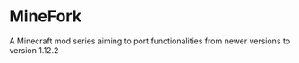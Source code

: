 # MineFork
A Minecraft mod series aiming to port functionalities from newer versions to version 1.12.2
